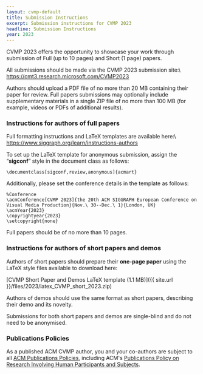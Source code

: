 ```yaml
---
layout: cvmp-default
title: Submission Instructions
excerpt: Submission instructions for CVMP 2023
headline: Submission Instructions
year: 2023
---
```


<!-- ### Paper submission -->

CVMP 2023 offers the opportunity to showcase your work through submission of Full (up to 10 pages) and Short (1 page) papers.

All submissions should be made via the CVMP 2023 submission site:\\
<https://cmt3.research.microsoft.com/CVMP2023>

Authors should upload a PDF file of no more than 20 MB containing their paper for review. Full papers submissions may optionally include supplementary materials in a single ZIP file of no more than 100 MB (for example, videos or PDFs of additional results).

### Instructions for authors of full papers

Full formatting instructions and LaTeX templates are available here:\\
<https://www.siggraph.org/learn/instructions-authors>

To set up the LaTeX template for anonymous submission, assign the “**sigconf**” style in the document class as follows:

```
\documentclass[sigconf,review,anonymous]{acmart}
```

Additionally, please set the conference details in the template as follows:

```
%Conference
\acmConference[CVMP 2023]{the 20th ACM SIGGRAPH European Conference on
Visual Media Production}{Nov.\ 30--Dec.\ 1}{London, UK}
\acmYear{2023}
\copyrightyear{2023}
\setcopyright{none}
```

Full papers should be of no more than 10 pages.

### Instructions for authors of short papers and demos

Authors of short papers should prepare their **one-page paper** using the LaTeX style files available to download here:

[CVMP Short Paper and Demos LaTeX template (1.1 MB)]({{ site.url }}/files/2023/latex_CVMP_short_2023.zip)

Authors of demos should use the same format as short papers, describing their demo and its novelty.

Submissions for both short papers and demos are single-blind and do not need to be anonymised.

### Publications Policies

As a published ACM CVMP author, you and your co-authors are subject to all [ACM Publications Policies](https://www.acm.org/publications/policies), including ACM's [Publications Policy on Research Involving Human Participants and Subjects](https://www.acm.org/publications/policies/research-involving-human-participants-and-subjects).
